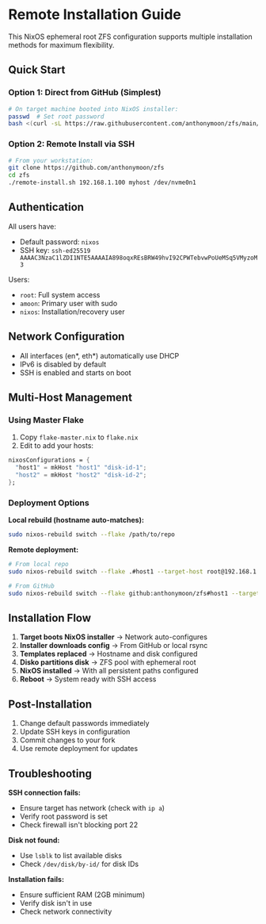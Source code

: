 # Remote Installation Guide

This NixOS ephemeral root ZFS configuration supports multiple installation methods for maximum flexibility.

## Quick Start

### Option 1: Direct from GitHub (Simplest)
```bash
# On target machine booted into NixOS installer:
passwd  # Set root password
bash <(curl -sL https://raw.githubusercontent.com/anthonymoon/zfs/main/install-from-url.sh) myhost /dev/nvme0n1
```

### Option 2: Remote Install via SSH
```bash
# From your workstation:
git clone https://github.com/anthonymoon/zfs
cd zfs
./remote-install.sh 192.168.1.100 myhost /dev/nvme0n1
```

## Authentication

All users have:
- Default password: `nixos`
- SSH key: `ssh-ed25519 AAAAC3NzaC1lZDI1NTE5AAAAIA898oqxREsBRW49hvI92CPWTebvwPoUeMSq5VMyzoM3`

Users:
- `root`: Full system access
- `amoon`: Primary user with sudo
- `nixos`: Installation/recovery user

## Network Configuration

- All interfaces (en*, eth*) automatically use DHCP
- IPv6 is disabled by default
- SSH is enabled and starts on boot

## Multi-Host Management

### Using Master Flake

1. Copy `flake-master.nix` to `flake.nix`
2. Edit to add your hosts:
```nix
nixosConfigurations = {
  "host1" = mkHost "host1" "disk-id-1";
  "host2" = mkHost "host2" "disk-id-2";
};
```

### Deployment Options

**Local rebuild (hostname auto-matches):**
```bash
sudo nixos-rebuild switch --flake /path/to/repo
```

**Remote deployment:**
```bash
# From local repo
sudo nixos-rebuild switch --flake .#host1 --target-host root@192.168.1.100

# From GitHub
sudo nixos-rebuild switch --flake github:anthonymoon/zfs#host1 --target-host root@192.168.1.100
```

## Installation Flow

1. **Target boots NixOS installer** → Network auto-configures
2. **Installer downloads config** → From GitHub or local rsync
3. **Templates replaced** → Hostname and disk configured
4. **Disko partitions disk** → ZFS pool with ephemeral root
5. **NixOS installed** → With all persistent paths configured
6. **Reboot** → System ready with SSH access

## Post-Installation

1. Change default passwords immediately
2. Update SSH keys in configuration
3. Commit changes to your fork
4. Use remote deployment for updates

## Troubleshooting

**SSH connection fails:**
- Ensure target has network (check with `ip a`)
- Verify root password is set
- Check firewall isn't blocking port 22

**Disk not found:**
- Use `lsblk` to list available disks
- Check `/dev/disk/by-id/` for disk IDs

**Installation fails:**
- Ensure sufficient RAM (2GB minimum)
- Verify disk isn't in use
- Check network connectivity